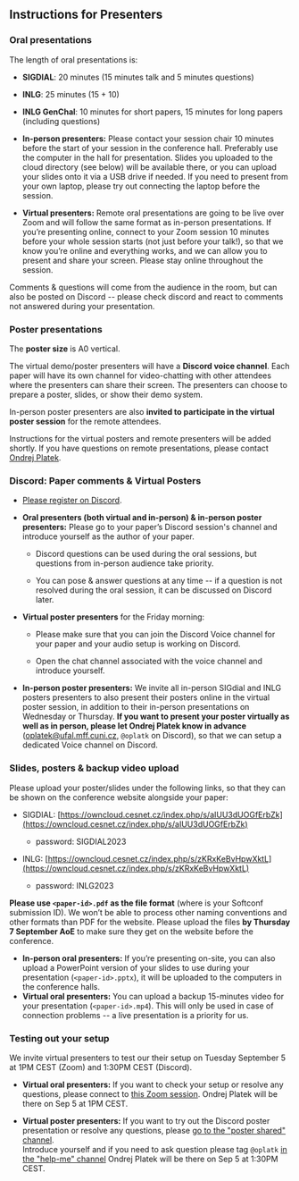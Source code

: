 
Instructions for Presenters
---------------------------

### Oral presentations

The length of oral presentations is:

* **SIGDIAL**: 20 minutes (15 minutes talk and 5 minutes questions)
* **INLG**: 25 minutes (15 + 10)
* **INLG GenChal**: 10 minutes for short papers, 15 minutes for long papers (including questions)


* **In-person presenters:** Please contact your session chair 10 minutes before the start of your session in the conference hall. Preferably use the computer in the hall for presentation. Slides you uploaded to the cloud directory (see below) will be available there, or you can upload your slides onto it via a USB drive if needed. If you need to present from your own laptop, please try out connecting the laptop before the session.

* **Virtual presenters:**  Remote oral presentations are going to be live over Zoom and will follow the same format as in-person presentations. If you’re presenting online, connect to your Zoom session 10 minutes before your whole session starts (not just before your talk!), so that we know you’re online and everything works, and we can allow you to present and share your screen. Please stay online throughout the session.

Comments & questions will come from the audience in the room, but can also be posted on Discord -- please check discord and react to comments not answered during your presentation.


### Poster presentations

The **poster size** is A0 vertical.

The virtual demo/poster presenters will have a **Discord voice channel**. Each paper  will have its own channel for video-chatting with other attendees where the presenters can share their screen. The presenters can choose to prepare a poster, slides, or show their demo system.

In-person poster presenters are also **invited to participate in the virtual poster session** for the remote attendees.

Instructions for the virtual posters and remote presenters will be added shortly. If you have questions on remote presentations, please contact [Ondrej Platek](https://ufal.mff.cuni.cz/ondrej-platek).


### Discord: Paper comments & Virtual Posters

* [Please register on Discord](https://discord.gg/zxquHwKy5).

* **Oral presenters (both virtual and in-person) & in-person poster presenters:** Please go to your paper’s Discord session's channel and introduce yourself as the author of your paper. 

    * Discord questions can be used during the oral sessions, but questions from in-person audience take priority.

    * You can pose & answer questions at any time -- if a question is not resolved during the oral session, it can be discussed on Discord later.

* **Virtual poster presenters** for the Friday morning:

    * Please make sure that you can join the Discord Voice channel for your paper and your audio setup is working on Discord.

    * Open the chat channel associated with the voice channel and introduce yourself.

* **In-person poster presenters:** We invite all in-person SIGdial and INLG posters presenters to also present their posters online in the virtual poster session, in addition to their in-person presentations on Wednesday or Thursday. **If you want to present your poster virtually as well as in person, please let Ondrej Platek know in advance** (<oplatek@ufal.mff.cuni.cz>, `@oplatk` on Discord), so that we can setup a dedicated Voice channel on Discord.


### Slides, posters & backup video upload

Please upload your poster/slides under the following links, so that they can be shown on the conference website alongside your paper: 

* SIGDIAL: [https://owncloud.cesnet.cz/index.php/s/aIUU3dUOGfErbZk](https://owncloud.cesnet.cz/index.php/s/aIUU3dUOGfErbZk)
    
    * password: SIGDIAL2023

* INLG: [https://owncloud.cesnet.cz/index.php/s/zKRxKeBvHpwXktL](https://owncloud.cesnet.cz/index.php/s/zKRxKeBvHpwXktL)

    * password: INLG2023

**Please use `<paper-id>.pdf` as the file format** (where <paper-id> is your Softconf submission ID). We won’t be able to process other naming conventions and other formats than PDF for the website. Please upload the files **by Thursday 7 September AoE** to make sure they get on the website before the conference.

* **In-person oral presenters:** If you’re presenting on-site, you can also upload a PowerPoint version of your slides to use during your presentation (`<paper-id>.pptx`), it will be uploaded to the computers in the conference halls.
* **Virtual oral presenters:** You can upload a backup 15-minutes video for your presentation (`<paper-id>.mp4`). This will only be used in case of connection problems -- a live presentation is a priority for us.


### Testing out your setup

We invite virtual presenters to test our their setup on Tuesday September 5 at 1PM CEST (Zoom) and 1:30PM CEST (Discord). 

* **Virtual oral presenters:** If you want to check your setup or resolve any questions, please connect to [this Zoom session](https://cesnet.zoom.us/j/91621331403?pwd=ZDdmU2xKMGFMc1lpOVNkdlkvNFlRUT09). 
Ondrej Platek will be there on Sep 5 at 1PM CEST.

* **Virtual poster presenters:** If you want to try out the Discord poster presentation or resolve any questions, please [go to the "poster shared" channel](https://discord.com/channels/1112733937828102206/1146936529722277908).  
Introduce yourself and if you need to ask question please tag `@oplatk` [in the "help-me" channel](https://discord.com/channels/1112733937828102206/1146404262994260018)
Ondrej Platek will be there on Sep 5 at 1:30PM CEST.

